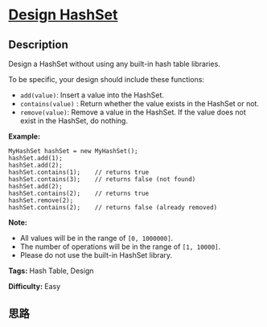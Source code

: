 # [Design HashSet][title]

## Description

Design a HashSet without using any built-in hash table libraries.

To be specific, your design should include these functions:

  * `add(value)`: Insert a value into the HashSet. 
  * `contains(value)` : Return whether the value exists in the HashSet or not.
  * `remove(value)`: Remove a value in the HashSet. If the value does not exist in the HashSet, do nothing.

  
**Example:**
            MyHashSet hashSet = new MyHashSet();    hashSet.add(1);             hashSet.add(2);             hashSet.contains(1);    // returns true    hashSet.contains(3);    // returns false (not found)    hashSet.add(2);              hashSet.contains(2);    // returns true    hashSet.remove(2);              hashSet.contains(2);    // returns false (already removed)    

  
**Note:**

  * All values will be in the range of `[0, 1000000]`.
  * The number of operations will be in the range of `[1, 10000]`.
  * Please do not use the built-in HashSet library.


**Tags:** Hash Table, Design

**Difficulty:** Easy

## 思路

[title]: https://leetcode.com/problems/design-hashset
